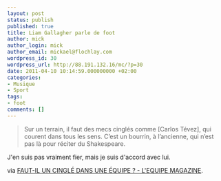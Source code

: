 ```yaml
---
layout: post
status: publish
published: true
title: Liam Gallagher parle de foot
author: mick
author_login: mick
author_email: mickael@flochlay.com
wordpress_id: 30
wordpress_url: http://88.191.132.16/mc/?p=30
date: 2011-04-10 10:14:59.000000000 +02:00
categories:
- Musique
- Sport
tags:
- foot
comments: []
---
```

<blockquote>Sur un terrain, il faut des mecs cinglés comme [Carlos Tévez], qui courent dans tous les sens. C’est un bourrin, à l’ancienne, qui n’est pas là pour réciter du Shakespeare.</blockquote>
J'en suis pas vraiment fier, mais je suis d'accord avec lui.

via <a href="http://www.lequipemag.fr/EquipeMag/Debats/faut-il-un-cingle-dans-une-equipe-20110408_180120.html">FAUT-IL UN CINGLÉ DANS UNE ÉQUIPE ? - L'EQUIPE MAGAZINE</a>.
